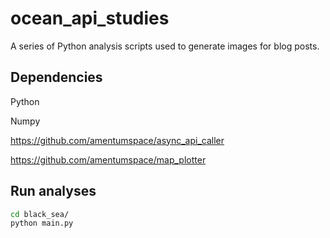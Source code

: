 # ocean_api_studies

A series of Python analysis scripts used to generate images for blog posts. 

## Dependencies

Python

Numpy 

https://github.com/amentumspace/async_api_caller

https://github.com/amentumspace/map_plotter

## Run analyses 

```bash
cd black_sea/
python main.py 
```



